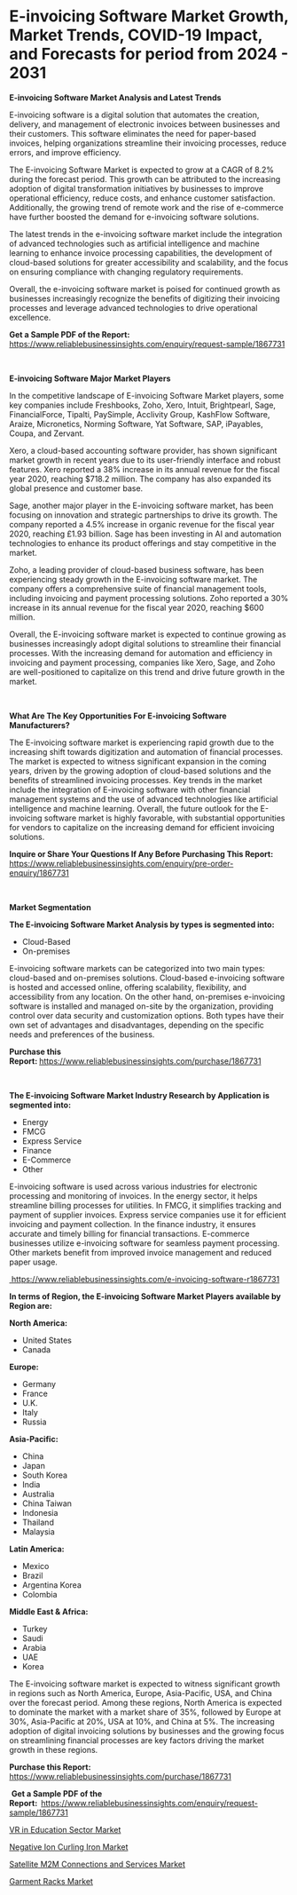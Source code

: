 <p><h1>E-invoicing Software Market Growth, Market Trends, COVID-19 Impact, and Forecasts for period from 2024 - 2031</h1></p><p><strong>E-invoicing Software Market Analysis and Latest Trends</strong></p>
<p><p>E-invoicing software is a digital solution that automates the creation, delivery, and management of electronic invoices between businesses and their customers. This software eliminates the need for paper-based invoices, helping organizations streamline their invoicing processes, reduce errors, and improve efficiency.</p><p>The E-invoicing Software Market is expected to grow at a CAGR of 8.2% during the forecast period. This growth can be attributed to the increasing adoption of digital transformation initiatives by businesses to improve operational efficiency, reduce costs, and enhance customer satisfaction. Additionally, the growing trend of remote work and the rise of e-commerce have further boosted the demand for e-invoicing software solutions.</p><p>The latest trends in the e-invoicing software market include the integration of advanced technologies such as artificial intelligence and machine learning to enhance invoice processing capabilities, the development of cloud-based solutions for greater accessibility and scalability, and the focus on ensuring compliance with changing regulatory requirements.</p><p>Overall, the e-invoicing software market is poised for continued growth as businesses increasingly recognize the benefits of digitizing their invoicing processes and leverage advanced technologies to drive operational excellence.</p></p>
<p><strong>Get a Sample PDF of the Report:&nbsp;</strong> <a href="https://www.reliablebusinessinsights.com/enquiry/request-sample/1867731">https://www.reliablebusinessinsights.com/enquiry/request-sample/1867731</a></p>
<p>&nbsp;</p>
<p><strong>E-invoicing Software Major Market Players</strong></p>
<p><p>In the competitive landscape of E-invoicing Software Market players, some key companies include Freshbooks, Zoho, Xero, Intuit, Brightpearl, Sage, FinancialForce, Tipalti, PaySimple, Acclivity Group, KashFlow Software, Araize, Micronetics, Norming Software, Yat Software, SAP, iPayables, Coupa, and Zervant.</p><p>Xero, a cloud-based accounting software provider, has shown significant market growth in recent years due to its user-friendly interface and robust features. Xero reported a 38% increase in its annual revenue for the fiscal year 2020, reaching $718.2 million. The company has also expanded its global presence and customer base.</p><p>Sage, another major player in the E-invoicing software market, has been focusing on innovation and strategic partnerships to drive its growth. The company reported a 4.5% increase in organic revenue for the fiscal year 2020, reaching £1.93 billion. Sage has been investing in AI and automation technologies to enhance its product offerings and stay competitive in the market.</p><p>Zoho, a leading provider of cloud-based business software, has been experiencing steady growth in the E-invoicing software market. The company offers a comprehensive suite of financial management tools, including invoicing and payment processing solutions. Zoho reported a 30% increase in its annual revenue for the fiscal year 2020, reaching $600 million.</p><p>Overall, the E-invoicing software market is expected to continue growing as businesses increasingly adopt digital solutions to streamline their financial processes. With the increasing demand for automation and efficiency in invoicing and payment processing, companies like Xero, Sage, and Zoho are well-positioned to capitalize on this trend and drive future growth in the market.</p></p>
<p>&nbsp;</p>
<p><strong>What Are The Key Opportunities For E-invoicing Software Manufacturers?</strong></p>
<p><p>The E-invoicing software market is experiencing rapid growth due to the increasing shift towards digitization and automation of financial processes. The market is expected to witness significant expansion in the coming years, driven by the growing adoption of cloud-based solutions and the benefits of streamlined invoicing processes. Key trends in the market include the integration of E-invoicing software with other financial management systems and the use of advanced technologies like artificial intelligence and machine learning. Overall, the future outlook for the E-invoicing software market is highly favorable, with substantial opportunities for vendors to capitalize on the increasing demand for efficient invoicing solutions.</p></p>
<p><strong>Inquire or Share Your Questions If Any Before Purchasing This Report:</strong> <a href="https://www.reliablebusinessinsights.com/enquiry/pre-order-enquiry/1867731">https://www.reliablebusinessinsights.com/enquiry/pre-order-enquiry/1867731</a></p>
<p>&nbsp;</p>
<p><strong>Market Segmentation</strong></p>
<p><strong>The E-invoicing Software Market Analysis by types is segmented into:</strong></p>
<p><ul><li>Cloud-Based</li><li>On-premises</li></ul></p>
<p><p>E-invoicing software markets can be categorized into two main types: cloud-based and on-premises solutions. Cloud-based e-invoicing software is hosted and accessed online, offering scalability, flexibility, and accessibility from any location. On the other hand, on-premises e-invoicing software is installed and managed on-site by the organization, providing control over data security and customization options. Both types have their own set of advantages and disadvantages, depending on the specific needs and preferences of the business.</p></p>
<p><strong>Purchase this Report:&nbsp;</strong><a href="https://www.reliablebusinessinsights.com/purchase/1867731">https://www.reliablebusinessinsights.com/purchase/1867731</a></p>
<p>&nbsp;</p>
<p><strong>The E-invoicing Software Market Industry Research by Application is segmented into:</strong></p>
<p><ul><li>Energy</li><li>FMCG</li><li>Express Service</li><li>Finance</li><li>E-Commerce</li><li>Other</li></ul></p>
<p><p>E-invoicing software is used across various industries for electronic processing and monitoring of invoices. In the energy sector, it helps streamline billing processes for utilities. In FMCG, it simplifies tracking and payment of supplier invoices. Express service companies use it for efficient invoicing and payment collection. In the finance industry, it ensures accurate and timely billing for financial transactions. E-commerce businesses utilize e-invoicing software for seamless payment processing. Other markets benefit from improved invoice management and reduced paper usage.</p></p>
<p><a href="https://www.reliablebusinessinsights.com/e-invoicing-software-r1867731">&nbsp;https://www.reliablebusinessinsights.com/e-invoicing-software-r1867731</a></p>
<p><strong>In terms of Region, the E-invoicing Software Market Players available by Region are:</strong></p>
<p>
    <p> <strong> North America: </strong>
        <ul>
            <li>United States</li>
            <li>Canada</li>
        </ul>
        </p> 
    <p> <strong> Europe: </strong>
        <ul>
            <li>Germany</li>
            <li>France</li>
            <li>U.K.</li>
            <li>Italy</li>
            <li>Russia</li>
        </ul>
        </p> 
    <p> <strong> Asia-Pacific: </strong>
        <ul>
            <li>China</li>
            <li>Japan</li>
            <li>South Korea</li>
            <li>India</li>
            <li>Australia</li>
            <li>China Taiwan</li>
            <li>Indonesia</li>
            <li>Thailand</li>
            <li>Malaysia</li>
        </ul>
        </p> 
    <p> <strong> Latin America: </strong>
        <ul>
            <li>Mexico</li>
            <li>Brazil</li>
            <li>Argentina Korea</li>
            <li>Colombia</li>
        </ul>
        </p> 
    <p> <strong> Middle East & Africa: </strong>
        <ul>
            <li>Turkey</li>
            <li>Saudi</li>
            <li>Arabia</li>
            <li>UAE</li>
            <li>Korea</li>
        </ul>
    </p>
    </p>
<p><p>The E-invoicing software market is expected to witness significant growth in regions such as North America, Europe, Asia-Pacific, USA, and China over the forecast period. Among these regions, North America is expected to dominate the market with a market share of 35%, followed by Europe at 30%, Asia-Pacific at 20%, USA at 10%, and China at 5%. The increasing adoption of digital invoicing solutions by businesses and the growing focus on streamlining financial processes are key factors driving the market growth in these regions.</p></p>
<p><strong>Purchase this Report: </strong><a href="https://www.reliablebusinessinsights.com/purchase/1867731">https://www.reliablebusinessinsights.com/purchase/1867731</a></p>
<p>&nbsp;<strong>Get a Sample PDF of the Report:&nbsp;&nbsp;</strong><a href="https://www.reliablebusinessinsights.com/enquiry/request-sample/1867731">https://www.reliablebusinessinsights.com/enquiry/request-sample/1867731</a></p>
<p><strong></strong></p>
<p><p><a href="https://github.com/lavernaCole75/Market-Research-Report-List-1/blob/main/vr-in-education-sector-market.md">VR in Education Sector Market</a></p><p><a href="https://medium.com/@kaitlynkristyfj13/comprehensive-analysis-of-the-global-negative-ion-curling-iron-market-growth-trends-market-530f99326dbb">Negative Ion Curling Iron Market</a></p><p><a href="https://github.com/HettieStehr/Market-Research-Report-List-1/blob/main/satellite-m2m-connections-and-services-market.md">Satellite M2M Connections and Services Market</a></p><p><a href="https://medium.com/@chellamarie1961/garment-racks-market-research-report-market-forecast-and-growth-prospects-with-a-steady-cagr-of-7-1-b97308706bc3">Garment Racks Market</a></p></p>